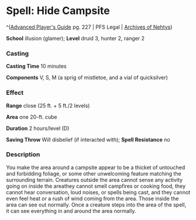 # Spell: Hide Campsite

^([Advanced Player's Guide][ss-hide-campsite] pg. 227 | PFS Legal | [Archives of Nehtys][sn-hide-campsite])

**School** illusion (glamer); **Level** druid 3, hunter 2, ranger 2

### Casting

**Casting Time** 10 minutes

**Components** V, S, M (a sprig of mistletoe, and a vial of quicksilver)

### Effect

**Range** close (25 ft. + 5 ft./2 levels)

**Area** one 20-ft. cube

**Duration** 2 hours/level (D)

**Saving Throw** Will disbelief (if interacted with); **Spell Resistance** no

### Description

You make the area around a campsite appear to be a thicket of untouched and forbidding foliage, or some other unwelcoming feature matching the surrounding terrain. Creatures outside the area cannot sense any activity going on inside the areathey cannot smell campfires or cooking food, they cannot hear conversation, loud noises, or spells being cast, and they cannot even feel heat or a rush of wind coming from the area. Those inside the area can see out normally. Once a creature steps into the area of the spell, it can see everything in and around the area normally.

[ss-hide-campsite]: http://paizo.com/pathfinderRPG/v57
[sn-hide-campsite]: http://www.archivesofnethys.com/SpellDisplay.aspx?ItemName=Hide%20Campsite